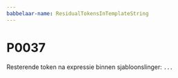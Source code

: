 ```yaml
---
babbelaar-name: ResidualTokensInTemplateString
---
```

# P0037
Resterende token na expressie binnen sjabloonslinger: `...`
